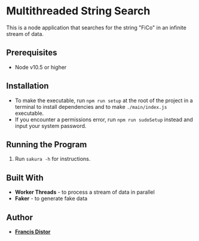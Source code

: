 # Multithreaded String Search

This is a node application that searches for the string "FiCo" in an infinite stream of data.

## Prerequisites

- Node v10.5 or higher

## Installation

- To make the executable, run `npm run setup` at the root of the project in a terminal to install dependencies and to make `./main/index.js` executable.
- If you encounter a permissions error, run `npm run sudoSetup` instead and input your system password.

## Running the Program

1. Run `sakura -h` for instructions.

## Built With

- **Worker Threads** - to process a stream of data in parallel
- **Faker** - to generate fake data

## Author

- [**Francis Distor**](https://github.com/fdistor)
